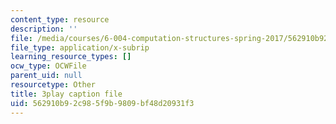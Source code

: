 ```yaml
---
content_type: resource
description: ''
file: /media/courses/6-004-computation-structures-spring-2017/562910b92c985f9b9809bf48d20931f3_B7F6vh_plHw.vtt
file_type: application/x-subrip
learning_resource_types: []
ocw_type: OCWFile
parent_uid: null
resourcetype: Other
title: 3play caption file
uid: 562910b9-2c98-5f9b-9809-bf48d20931f3
---
```


